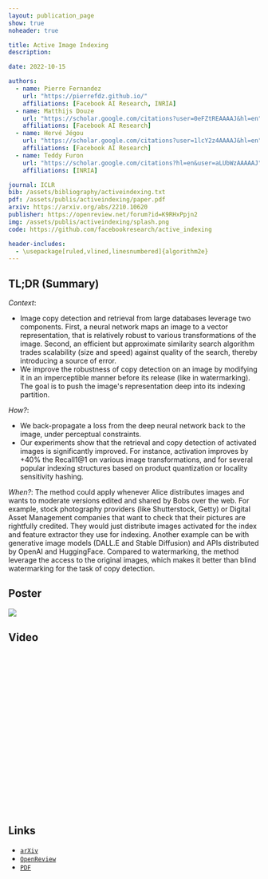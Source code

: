 ```yaml
---
layout: publication_page
show: true
noheader: true

title: Active Image Indexing
description: 

date: 2022-10-15

authors:
  - name: Pierre Fernandez
    url: "https://pierrefdz.github.io/"
    affiliations: [Facebook AI Research, INRIA]
  - name: Matthijs Douze
    url: "https://scholar.google.com/citations?user=0eFZtREAAAAJ&hl=en"
    affiliations: [Facebook AI Research]
  - name: Hervé Jégou
    url: "https://scholar.google.com/citations?user=1lcY2z4AAAAJ&hl=en"
    affiliations: [Facebook AI Research]
  - name: Teddy Furon
    url: "https://scholar.google.com/citations?hl=en&user=aLUbWzAAAAAJ"
    affiliations: [INRIA]

journal: ICLR
bib: /assets/bibliography/activeindexing.txt
pdf: /assets/publis/activeindexing/paper.pdf 
arxiv: https://arxiv.org/abs/2210.10620
publisher: https://openreview.net/forum?id=K9RHxPpjn2
img: /assets/publis/activeindexing/splash.png
code: https://github.com/facebookresearch/active_indexing

header-includes:
  - \usepackage[ruled,vlined,linesnumbered]{algorithm2e}
---
```


## TL;DR (Summary)

*Context*:
- Image copy detection and retrieval from large databases leverage two components. First, a neural network maps an image to a vector representation, that is relatively robust to various transformations of the image. Second, an efficient but approximate similarity search algorithm trades scalability (size and speed) against quality of the search, thereby introducing a source of error. 
- We improve the robustness of copy detection on an image by modifying it in an imperceptible manner before its release (like in watermarking). The goal is to push the image's representation deep into its indexing partition.

*How?*:
- We back-propagate a loss from the deep neural network back to the image, under perceptual constraints. 
- Our experiments show that the retrieval and copy detection of activated images is significantly improved. For instance, activation improves by +40% the Recall1@1 on various image transformations, and for several popular indexing structures based on product quantization or locality sensitivity hashing.

*When?*:
The method could apply whenever Alice distributes images and wants to moderate versions edited and shared by Bobs over the web. For example, stock photography providers (like Shutterstock, Getty) or Digital Asset Management companies that want to check that their pictures are rightfully credited. They would just distribute images activated for the index and feature extractor they use for indexing. Another example can be with generative image models (DALL.E and Stable Diffusion) and APIs distributed by OpenAI and HuggingFace. 
Compared to watermarking, the method leverage the access to the original images, which makes it better than blind watermarking for the task of copy detection.

## Poster

<img src="/assets/publis/activeindexing/poster.png" class="img-fluid thumbnail mt-2">

## Video

<p align="center"><iframe width="560" height="315" src="" title="YouTube video player" frameborder="0" allow="accelerometer; autoplay; clipboard-write; encrypted-media; gyroscope; picture-in-picture" allowfullscreen></iframe></p>

## Links

- [`arXiv`]({{page.arxiv}})
- [`OpenReview`]({{page.publisher}})
- [`PDF`]({{page.pdf}})
